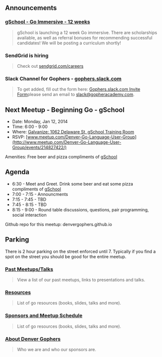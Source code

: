 Announcements
------------

### [gSchool - Go Immersive - 12 weeks](http://www.galvanize.it/gschool-denver-go)
> gSchool is launching a 12 week Go immersive. There are scholarships available, as well as referral bonuses for 
> recommending successful candidates! We will be posting a curriculum shortly!

### SendGrid is hiring
> Check out [sendgrid.com/careers](http://sendgrid.com/careers)


### Slack Channel for Gophers - [gophers.slack.com](https://gophers.slack.com)
> To get added, fill out the form here: [Gophers.slack.com Invite Form](https://docs.google.com/a/galvanize.it/forms/d/1Wk7Alq-lp9sgH3h___zMPmh4gAaghsGpnnsW0Pa_9Ik/viewform?fbzx=4754263898376949596#start=invite)please send an email to [slack@gopheracademy.com](mailto:slack@gopheracademy.com).

Next Meetup - Beginning Go - gSchool
----------

* Date: Monday, Jan 12, 2014
* Time: 6:00 - 9:00
* Where: [Galvanize: 1062 Delaware St, gSchool Training Room](https://www.google.com/maps/place/Galvanize/@39.733489,-104.992522,17z/data=!3m1!4b1!4m7!1m4!3m3!1s0x876c7f2c1488519d:0xc08b308e3430cf62!2sGalvanize!3b1!3m1!1s0x876c7f2c1488519d:0xc08b308e3430cf62)
* RSVP: [www.meetup.com/Denver-Go-Language-User-Group](http://www.meetup.com/Denver-Go-Language-User-Group/events/214827422/)

Amenities: Free beer and pizza compliments of [gSchool](http://www.galvanize.it/school/)

Agenda
--------
* 6:30 - Meet and Greet. Drink some beer and eat some pizza compliments of [gSchool](http://www.galvanize.it/school/)
* 7:00 - 7:15 - Announcments
* 7:15 - 7:45 - TBD
* 7:45 - 8:15 - TBD
* 8:15 - 9:00 - Round table discussions, questions, pair programming, social interaction

Github repo for this meetup: denvergophers.github.io

Parking
---------
There is 2 hour parking on the street enforced until 7.  Typically if you find a spot on the street you should be good for the entire meetup.

### [Past Meetups/Talks](https://github.com/DenverGophers/talks/blob/master/PAST.md)
> View a list of our past meetups, links to presentations and talks.

### [Resources](https://github.com/DenverGophers/talks/blob/master/RESOURCES.md)
> List of go resources (books, slides, talks and more).

### [Sponsors and Meetup Schedule](https://github.com/DenverGophers/talks/blob/master/SPONSORS.md)
> List of go resources (books, slides, talks and more).

### [About Denver Gophers](https://github.com/DenverGophers/talks/blob/master/ABOUT.md)
> Who we are and who our sponsors are.
